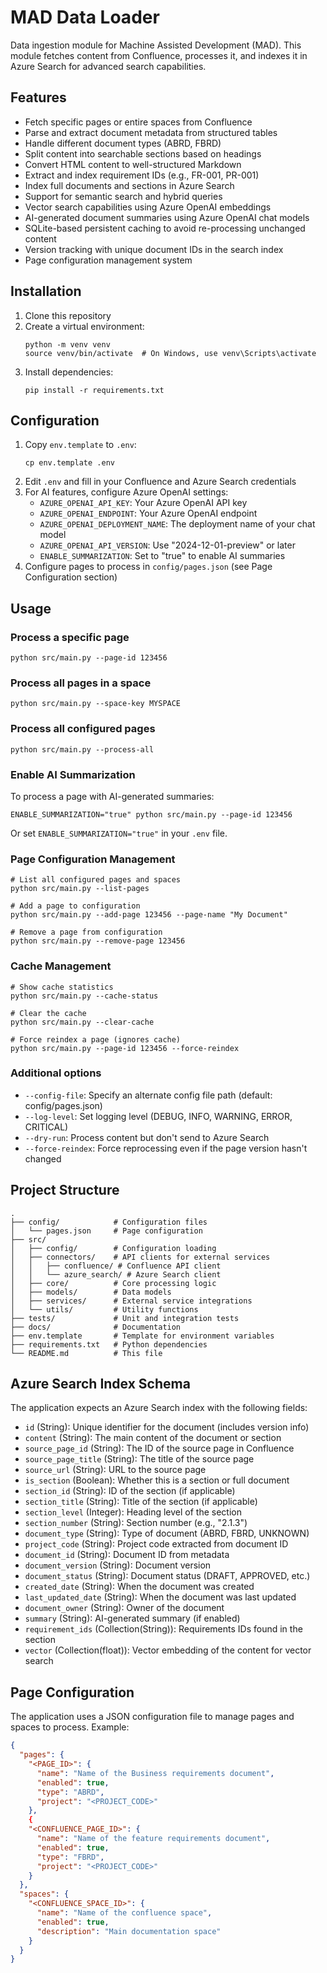# MAD Data Loader

Data ingestion module for Machine Assisted Development (MAD). This module fetches content from Confluence, processes it, and indexes it in Azure Search for advanced search capabilities.

## Features

- Fetch specific pages or entire spaces from Confluence
- Parse and extract document metadata from structured tables
- Handle different document types (ABRD, FBRD)
- Split content into searchable sections based on headings
- Convert HTML content to well-structured Markdown
- Extract and index requirement IDs (e.g., FR-001, PR-001)
- Index full documents and sections in Azure Search
- Support for semantic search and hybrid queries
- Vector search capabilities using Azure OpenAI embeddings
- AI-generated document summaries using Azure OpenAI chat models
- SQLite-based persistent caching to avoid re-processing unchanged content
- Version tracking with unique document IDs in the search index
- Page configuration management system

## Installation

1. Clone this repository
2. Create a virtual environment:
   ```
   python -m venv venv
   source venv/bin/activate  # On Windows, use venv\Scripts\activate
   ```
3. Install dependencies:
   ```
   pip install -r requirements.txt
   ```

## Configuration

1. Copy `env.template` to `.env`:
   ```
   cp env.template .env
   ```
2. Edit `.env` and fill in your Confluence and Azure Search credentials
3. For AI features, configure Azure OpenAI settings:
   - `AZURE_OPENAI_API_KEY`: Your Azure OpenAI API key
   - `AZURE_OPENAI_ENDPOINT`: Your Azure OpenAI endpoint
   - `AZURE_OPENAI_DEPLOYMENT_NAME`: The deployment name of your chat model
   - `AZURE_OPENAI_API_VERSION`: Use "2024-12-01-preview" or later
   - `ENABLE_SUMMARIZATION`: Set to "true" to enable AI summaries
4. Configure pages to process in `config/pages.json` (see Page Configuration section)

## Usage

### Process a specific page

```
python src/main.py --page-id 123456
```

### Process all pages in a space

```
python src/main.py --space-key MYSPACE
```

### Process all configured pages

```
python src/main.py --process-all
```

### Enable AI Summarization

To process a page with AI-generated summaries:

```
ENABLE_SUMMARIZATION="true" python src/main.py --page-id 123456
```

Or set `ENABLE_SUMMARIZATION="true"` in your `.env` file.

### Page Configuration Management

```
# List all configured pages and spaces
python src/main.py --list-pages

# Add a page to configuration
python src/main.py --add-page 123456 --page-name "My Document"

# Remove a page from configuration
python src/main.py --remove-page 123456
```

### Cache Management

```
# Show cache statistics
python src/main.py --cache-status

# Clear the cache
python src/main.py --clear-cache

# Force reindex a page (ignores cache)
python src/main.py --page-id 123456 --force-reindex
```

### Additional options

- `--config-file`: Specify an alternate config file path (default: config/pages.json)
- `--log-level`: Set logging level (DEBUG, INFO, WARNING, ERROR, CRITICAL)
- `--dry-run`: Process content but don't send to Azure Search
- `--force-reindex`: Force reprocessing even if the page version hasn't changed

## Project Structure

```
.
├── config/            # Configuration files
│   └── pages.json     # Page configuration
├── src/
│   ├── config/        # Configuration loading
│   ├── connectors/    # API clients for external services
│   │   ├── confluence/ # Confluence API client
│   │   └── azure_search/ # Azure Search client
│   ├── core/          # Core processing logic
│   ├── models/        # Data models
│   ├── services/      # External service integrations
│   └── utils/         # Utility functions
├── tests/             # Unit and integration tests
├── docs/              # Documentation
├── env.template       # Template for environment variables
├── requirements.txt   # Python dependencies
└── README.md          # This file
```

## Azure Search Index Schema

The application expects an Azure Search index with the following fields:

- `id` (String): Unique identifier for the document (includes version info)
- `content` (String): The main content of the document or section
- `source_page_id` (String): The ID of the source page in Confluence
- `source_page_title` (String): The title of the source page
- `source_url` (String): URL to the source page
- `is_section` (Boolean): Whether this is a section or full document
- `section_id` (String): ID of the section (if applicable)
- `section_title` (String): Title of the section (if applicable)
- `section_level` (Integer): Heading level of the section
- `section_number` (String): Section number (e.g., "2.1.3")
- `document_type` (String): Type of document (ABRD, FBRD, UNKNOWN)
- `project_code` (String): Project code extracted from document ID
- `document_id` (String): Document ID from metadata
- `document_version` (String): Document version
- `document_status` (String): Document status (DRAFT, APPROVED, etc.)
- `created_date` (String): When the document was created
- `last_updated_date` (String): When the document was last updated
- `document_owner` (String): Owner of the document
- `summary` (String): AI-generated summary (if enabled)
- `requirement_ids` (Collection(String)): Requirements IDs found in the section
- `vector` (Collection(float)): Vector embedding of the content for vector search

## Page Configuration

The application uses a JSON configuration file to manage pages and spaces to process. Example:

```json
{
  "pages": {
    "<PAGE_ID>": {
      "name": "Name of the Business requirements document",
      "enabled": true,
      "type": "ABRD",
      "project": "<PROJECT_CODE>"
    },
    {
    "<CONFLUENCE_PAGE_ID>": {
      "name": "Name of the feature requirements document",
      "enabled": true,
      "type": "FBRD",
      "project": "<PROJECT_CODE>"
    }
  },
  "spaces": {
    "<CONFLUENCE_SPACE_ID>": {
      "name": "Name of the confluence space",
      "enabled": true,
      "description": "Main documentation space"
    }
  }
}
``` 